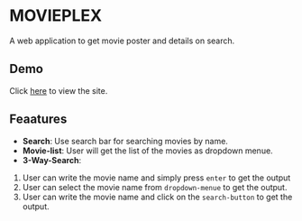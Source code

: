 ﻿# MOVIEPLEX

A web application to get movie poster and details on search.

## Demo

Click [here](https://fiftekhar3163.github.io/Movieplex/) to view the site.

## Feaatures

- **Search**: Use search bar for searching movies by name.
- **Movie-list**: User will get the list of the movies as dropdown menue.
- **3-Way-Search**:

1.  User can write the movie name and simply press `enter` to get the output
2.  User can select the movie name from `dropdown-menue` to get the output.
3.  User can write the movie name and click on the `search-button` to get the output.
